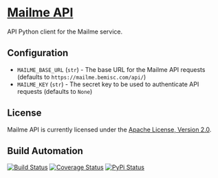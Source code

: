 # [Mailme API](http://mailme-api.hive.pt)

API Python client for the Mailme service.

## Configuration

* `MAILME_BASE_URL` (`str`) - The base URL for the Mailme API requests (defaults to `https://mailme.bemisc.com/api/`)
* `MAILME_KEY` (`str`) - The secret key to be used to authenticate API requests (defaults to `None`)

## License

Mailme API is currently licensed under the [Apache License, Version 2.0](http://www.apache.org/licenses/).

## Build Automation

[![Build Status](https://travis-ci.org/hivesolutions/mailme_api.svg?branch=master)](https://travis-ci.org/hivesolutions/mailme_api)
[![Coverage Status](https://coveralls.io/repos/hivesolutions/mailme_api/badge.svg?branch=master)](https://coveralls.io/r/hivesolutions/mailme_api?branch=master)
[![PyPi Status](https://img.shields.io/pypi/v/mailme_api.svg)](https://pypi.python.org/pypi/mailme_api)
